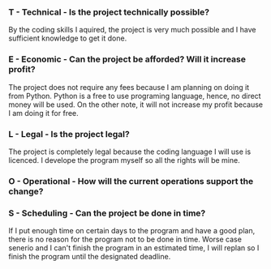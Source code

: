 ### T - Technical - Is the project technically possible?
By the coding skills I aquired, the project is very much possible and I have sufficient knowledge to get it done.

### E - Economic - Can the project be afforded? Will it increase profit?
The project does not require any fees because I am planning on doing it from Python. Python is a free to use
programing language, hence, no direct money will be used. On the other note, it will not increase my profit because I am doing
it for free.

### L - Legal - Is the project legal?
The project is completely legal because the coding language I will use is licenced. I develope the program myself so all the rights
will be mine.

### O - Operational - How will the current operations support the change?

### S - Scheduling - Can the project be done in time?
If I put enough time on certain days to the program and have a good plan,
there is no reason for the program not to be done in time. Worse case senerio and I can't finish the program in an estimated time, I will
replan so I finish the program until the designated deadline.

